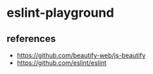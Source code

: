 # eslint-playground

## references

- https://github.com/beautify-web/js-beautify
- https://github.com/eslint/eslint
